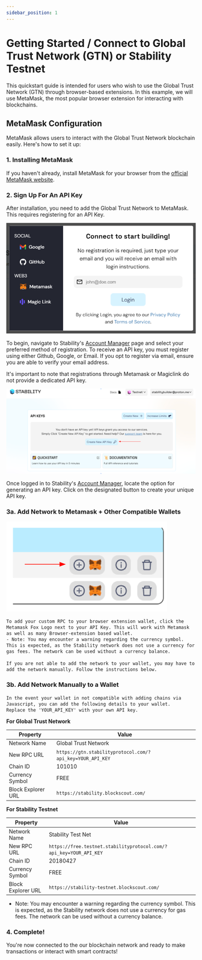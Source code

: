 ```yaml
---
sidebar_position: 1
---
```


# Getting Started / Connect to Global Trust Network (GTN) or Stability Testnet

This quickstart guide is intended for users who wish to use the Global Trust Network (GTN) through browser-based extensions. In this example, we will use MetaMask, the most popular browser extension for interacting with blockchains.


## MetaMask Configuration

MetaMask allows users to interact with the Global Trust Network blockchain easily. Here's how to set it up:

### 1. Installing MetaMask

If you haven't already, install MetaMask for your browser from the [official MetaMask website](https://metamask.io/).

### 2. Sign Up For An API Key

After installation, you need to add the Global Trust Network to MetaMask. This requires registering for an API Key.

![Registration Screen](../../static/img/connect.png)

To begin, navigate to Stability's [Account Manager](https://account.stabilityprotocol.com/keys) page and select your preferred method of registration. To receive an API key, you must register using either Github, Google, or Email. If you opt to register via email, ensure you are able to verify your email address.

It's important to note that registrations through Metamask or Magiclink do not provide a dedicated API key.

![Generate API Key Screen](../../static/img/createapi.png)

Once logged in to Stability's [Account Manager](https://account.stabilityprotocol.com/keys), locate the option for generating an API key. Click on the designated button to create your unique API key.


### 3a. Add Network to Metamask + Other Compatible Wallets

![Metamask Logo](../../static/img/metamaskarrow.png)

    To add your custom RPC to your browser extension wallet, click the Metamask Fox Logo next to your API Key. This will work with Metamask as well as many Browser-extension based wallet. 
    - Note: You may encounter a warning regarding the currency symbol. This is expected, as the Stability network does not use a currency for gas fees. The network can be used without a currency balance.

    If you are not able to add the network to your wallet, you may have to add the network manually. Follow the instructions below.

### 3b. Add Network Manually to a Wallet

    In the event your wallet in not compatible with adding chains via Javascript, you can add the following details to your wallet.
    Replace the 'YOUR_API_KEY' with your own API key.

**For Global Trust Network**

| **Property**           | **Value**                                                 |
|------------------------|-----------------------------------------------------------|
| Network Name           | Global Trust Network                                      |
| New RPC URL            | `https://gtn.stabilityprotocol.com/?api_key=YOUR_API_KEY` |
| Chain ID               | 101010                                                    |
| Currency Symbol        | FREE                                                      |
| Block Explorer URL     | `https://stability.blockscout.com/`                       |


**For Stability Testnet**

| **Property**           | **Value**                                                            |
|------------------------|----------------------------------------------------------------------|
| Network Name           | Stability Test Net                                                   |
| New RPC URL            | `https://free.testnet.stabilityprotocol.com/?api_key=YOUR_API_KEY` |
| Chain ID               | 20180427                                                             |
| Currency Symbol        | FREE                                                                 |
| Block Explorer URL     | `https://stability-testnet.blockscout.com/`   


   - Note: You may encounter a warning regarding the currency symbol. This is expected, as the Stability network does not use a currency for gas fees. The network can be used without a currency balance.


### 4. Complete!

You're now connected to the our blockchain network and ready to make transactions or interact with smart contracts!


